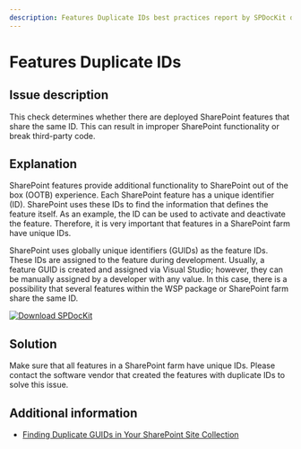 ```yaml
---
description: Features Duplicate IDs best practices report by SPDocKit determines whether there are deployed SharePoint features that share the same ID.
---
```


# Features Duplicate IDs

## Issue description

This check determines whether there are deployed SharePoint features that share the same ID. This can result in improper SharePoint functionality or break third-party code.

## Explanation

SharePoint features provide additional functionality to SharePoint out of the box \(OOTB\) experience. Each SharePoint feature has a unique identifier \(ID\). SharePoint uses these IDs to find the information that defines the feature itself. As an example, the ID can be used to activate and deactivate the feature. Therefore, it is very important that features in a SharePoint farm have unique IDs.

SharePoint uses globally unique identifiers \(GUIDs\) as the feature IDs. These IDs are assigned to the feature during development. Usually, a feature GUID is created and assigned via Visual Studio; however, they can be manually assigned by a developer with any value. In this case, there is a possibility that several features within the WSP package or SharePoint farm share the same ID.

[![Download SPDocKit](/img/spdockit-download.png)](http://bit.ly/2US0Zna)

## Solution

Make sure that all features in a SharePoint farm have unique IDs. Please contact the software vendor that created the features with duplicate IDs to solve this issue.

## Additional information

* [Finding Duplicate GUIDs in Your SharePoint Site Collection](https://sharepointinterface.com/2011/04/03/finding-duplicate-guids-in-your-sharepoint-site-collection/)

